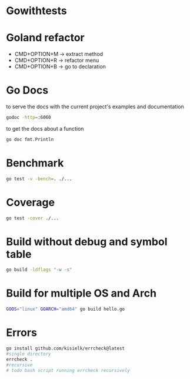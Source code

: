 
# Gowithtests

# Goland refactor 

- CMD+OPTION+M -> extract method
- CMD+OPTION+R -> refactor menu
- CMD+OPTION+B -> go to declaration


# Go Docs

to serve the docs with the current project's examples and documentation
```bash
godoc -http=:6060
```

to get the docs about a function
```bash
go doc fmt.Println
```

# Benchmark

```bash
go test -v -bench=. ./...
```

# Coverage

```bash
go test -cover ./...
```


# Build without debug and symbol table

```bash
go build -ldflags "-w -s"
```

# Build for multiple OS and Arch

```bash
GOOS="linux" GOARCH="amd64" go build hello.go
```

# Errors

```bash
go install github.com/kisielk/errcheck@latest
#single directory
errcheck .
#recursive 
# todo bash script running errcheck recursively
```